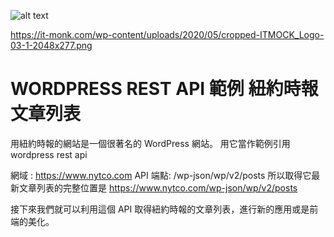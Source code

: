 ![alt text](https://it-monk.com/wp-content/uploads/2020/05/cropped-ITMOCK_Logo-03-1-2048x277.png)

https://it-monk.com/wp-content/uploads/2020/05/cropped-ITMOCK_Logo-03-1-2048x277.png

# WORDPRESS REST API 範例 紐約時報文章列表

用紐約時報的網站是一個很著名的 WordPress 網站。
用它當作範例引用 wordpress rest api

網域 : https://www.nytco.com
API 端點: /wp-json/wp/v2/posts
所以取得它最新文章列表的完整位置是
https://www.nytco.com/wp-json/wp/v2/posts

接下來我們就可以利用這個 API 取得紐約時報的文章列表，進行新的應用或是前端的美化。